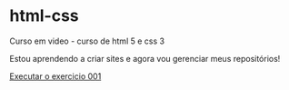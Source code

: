 # html-css
 Curso em video - curso de html 5 e css 3

 Estou aprendendo a criar sites e agora vou gerenciar meus repositórios!

<a href="https://egmerson.github.io/html-css/exercicios/ex001/index.html"> Executar o exercicio 001</a>